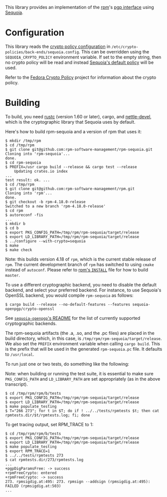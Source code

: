 This library provides an implementation of the [rpm]'s [pgp
interface] using [Sequoia].

  [rpm]: https://github.com/rpm-software-management/rpm
  [pgp interface]: https://github.com/rpm-software-management/rpm/blob/master/include/rpm/rpmpgp.h
  [Sequoia]: https://sequoia-pgp.org

# Configuration

This library reads the [crypto policy configuration] in
`/etc/crypto-policies/back-ends/sequoia.config`.  This can be
overridden using the `SEQUOIA_CRYPTO_POLICY` environment variable.  If
set to the empty string, then no crypto policy will be read and
instead [Sequoia's default policy] will be used.

Refer to the [Fedora Crypto Policy] project for information about the
crypto policy.

  [crypto policy configuration]: https://docs.rs/sequoia-policy-config/latest/sequoia_policy_config/
  [Sequoia's default policy]: https://docs.sequoia-pgp.org/sequoia_openpgp/policy/struct.StandardPolicy.html
  [Fedora Crypto Policy]: https://gitlab.com/redhat-crypto/fedora-crypto-policies/


# Building

To build, you need [rustc] (version 1.60 or later), cargo, and
[nettle-devel], which is the cryptographic library that Sequoia uses
by default.

  [rustc]: https://packages.fedoraproject.org/pkgs/rust/rust/
  [nettle-devel]: https://packages.fedoraproject.org/pkgs/nettle/nettle-devel

Here's how to build rpm-sequoia and a version of rpm that uses it:

```
$ mkdir /tmp/rpm
$ cd /tmp/rpm
$ git clone git@github.com:rpm-software-management/rpm-sequoia.git
Cloning into 'rpm-sequoia'...
done.
$ cd rpm-sequoia
$ PREFIX=/usr cargo build --release && cargo test --release
    Updating crates.io index
...
test result: ok. ...
$ cd /tmp/rpm
$ git clone git@github.com:rpm-software-management/rpm.git
Cloning into 'rpm'...
done.
$ git checkout -b rpm-4.18.0-release
Switched to a new branch 'rpm-4.18.0-release'
$ cd rpm
$ autoreconf -fis
...
$ mkdir b
$ cd b
$ export PKG_CONFIG_PATH=/tmp/rpm/rpm-sequoia/target/release
$ export LD_LIBRARY_PATH=/tmp/rpm/rpm-sequoia/target/release
$ ../configure --with-crypto=sequoia
$ make
$ make check
```

Note: this builds version 4.18 of `rpm`, which is the current stable
release of `rpm`.  The current development branch of `rpm` has
switched to using `cmake` instead of `autoconf`.  Please refer to
[rpm's `INSTALL`] file for how to build `master`.

  [rpm's `INSTALL`]: https://github.com/rpm-software-management/rpm/blob/master/INSTALL

To use a different cryptographic backend, you need to disable the
default backend, and select your preferred backend.  For instance, to
use Sequoia's OpenSSL backend, you would compile `rpm-sequoia` as
follows:

```
$ cargo build --release --no-default-features --features sequoia-openpgp/crypto-openssl
```

See [`sequoia-openpgp`'s README] for the list of currently supported
cryptographic backends.

  [`sequoia-openpgp`'s README]: https://gitlab.com/sequoia-pgp/sequoia#features

The rpm-sequoia artifacts (the .a, .so, and the .pc files) are placed
in the build directory, which, in this case, is
`/tmp/rpm/rpm-sequoia/target/release`.  We also set the `PREFIX`
environment variable when calling `cargo build`.  This is the prefix
that will be used in the generated `rpm-sequoia.pc` file.  It defaults
to `/usr/local`.


To run just one or two tests, do something like the following:

Note: when building or running the test suite, it is essential to make
sure `PKG_CONFIG_PATH` and `LD_LIBRARY_PATH` are set appropriately (as
in the above transcript).

```
$ cd /tmp/rpm/rpm/b/tests
$ export PKG_CONFIG_PATH=/tmp/rpm/rpm-sequoia/target/release
$ export LD_LIBRARY_PATH=/tmp/rpm/rpm-sequoia/target/release
$ make populate_testing
$ T="266 273"; for t in $T; do if ! ../../tests/rpmtests $t; then cat rpmtests.dir/$t/rpmtests.log; fi; done
```

To get tracing output, set RPM_TRACE to 1:

```
$ cd /tmp/rpm/rpm/b/tests
$ export PKG_CONFIG_PATH=/tmp/rpm/rpm-sequoia/target/release
$ export LD_LIBRARY_PATH=/tmp/rpm/rpm-sequoia/target/release
$ make populate_testing
$ export RPM_TRACE=1
$ ../../tests/rpmtests 273
$ cat rpmtests.dir/273/rpmtests.log
...
+pgpDigParamsFree: -> success
+rpmFreeCrypto: entered
+rpmFreeCrypto: -> success
273. rpmsigdig.at:495: 273. rpmsign --addsign (rpmsigdig.at:495): FAILED (rpmsigdig.at:503)
...
```
